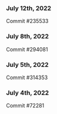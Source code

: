 ### July 12th, 2022

Commit #235533

### July 8th, 2022

Commit #294081

### July 5th, 2022

Commit #314353


### July 4th, 2022

Commit #72281
